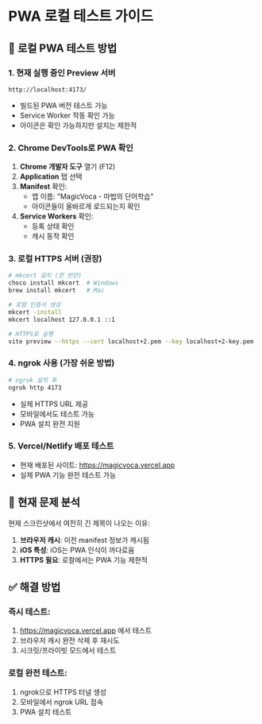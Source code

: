 # PWA 로컬 테스트 가이드

## 🔧 로컬 PWA 테스트 방법

### 1. 현재 실행 중인 Preview 서버
```
http://localhost:4173/
```
- 빌드된 PWA 버전 테스트 가능
- Service Worker 작동 확인 가능
- 아이콘은 확인 가능하지만 설치는 제한적

### 2. Chrome DevTools로 PWA 확인
1. **Chrome 개발자 도구** 열기 (F12)
2. **Application** 탭 선택
3. **Manifest** 확인:
   - 앱 이름: "MagicVoca - 마법의 단어학습"
   - 아이콘들이 올바르게 로드되는지 확인
4. **Service Workers** 확인:
   - 등록 상태 확인
   - 캐시 동작 확인

### 3. 로컬 HTTPS 서버 (권장)
```bash
# mkcert 설치 (한 번만)
choco install mkcert  # Windows
brew install mkcert   # Mac

# 로컬 인증서 생성
mkcert -install
mkcert localhost 127.0.0.1 ::1

# HTTPS로 실행
vite preview --https --cert localhost+2.pem --key localhost+2-key.pem
```

### 4. ngrok 사용 (가장 쉬운 방법)
```bash
# ngrok 설치 후
ngrok http 4173
```
- 실제 HTTPS URL 제공
- 모바일에서도 테스트 가능
- PWA 설치 완전 지원

### 5. Vercel/Netlify 배포 테스트
- 현재 배포된 사이트: https://magicvoca.vercel.app
- 실제 PWA 기능 완전 테스트 가능

## 📱 현재 문제 분석

현재 스크린샷에서 여전히 긴 제목이 나오는 이유:
1. **브라우저 캐시**: 이전 manifest 정보가 캐시됨
2. **iOS 특성**: iOS는 PWA 인식이 까다로움
3. **HTTPS 필요**: 로컬에서는 PWA 기능 제한적

## ✅ 해결 방법

### 즉시 테스트:
1. https://magicvoca.vercel.app 에서 테스트
2. 브라우저 캐시 완전 삭제 후 재시도
3. 시크릿/프라이빗 모드에서 테스트

### 로컬 완전 테스트:
1. ngrok으로 HTTPS 터널 생성
2. 모바일에서 ngrok URL 접속
3. PWA 설치 테스트
